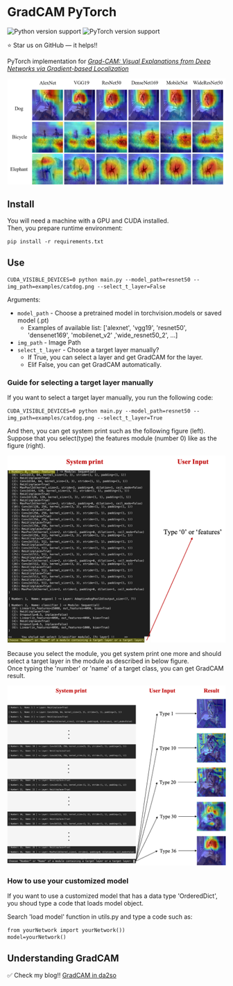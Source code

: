 # GradCAM PyTorch

![Python version support](https://img.shields.io/badge/python-3.6-blue.svg)
![PyTorch version support](https://img.shields.io/badge/pytorch-1.7.0-red.svg)

:star: Star us on GitHub — it helps!!

PyTorch implementation for *[Grad-CAM: Visual Explanations from Deep Networks via Gradient-based Localization](https://arxiv.org/abs/1610.02391)*

![2](./assets/fig1.png)

## Install

You will need a machine with a GPU and CUDA installed.  
Then, you prepare runtime environment:

   ```shell
   pip install -r requirements.txt
   ```

## Use

```shell
CUDA_VISIBLE_DEVICES=0 python main.py --model_path=resnet50 --img_path=examples/catdog.png --select_t_layer=False
```

Arguments:

- `model_path` - Choose a pretrained model in torchvision.models or saved model (.pt) 
	- Examples of available list: ['alexnet', 'vgg19', 'resnet50', 'densenet169', 'mobilenet_v2' ,'wide_resnet50_2', ...]
- `img_path` - Image Path
- `select_t_layer` -  Choose a target layer manually?
	- If True, you can select a layer and get GradCAM for the layer.
	- Elif False, you can get GradCAM automatically.


### Guide for selecting a target layer manually 

If you want to select a target layer manually, you run the following code:

```shell
CUDA_VISIBLE_DEVICES=0 python main.py --model_path=resnet50 --img_path=examples/catdog.png --select_t_layer=True
```

And then, you can get system print such as the following figure (left).  
Suppose that you select(type) the features module (number 0) like as the figure (right).

![2](./assets/fig2.png)

Because you select the module, you get system print one more and should select a target layer in the module as described in below figure.  
Once typing the 'number' or 'name' of a target class, you can get GradCAM result.

![2](./assets/fig3.png)


### How to use your customized model

If you want to use a customized model that has a data type 'OrderedDict', you shoud type a code that loads model object.

Search 'load model' function in utils.py and type a code such as:

```shell
from yourNetwork import yourNetwork())
model=yourNetwork()
```


## Understanding GradCAM

:white_check_mark: Check my blog!!
[GradCAM in da2so](https://da2so.github.io/2020-08-10-GradCAM/)